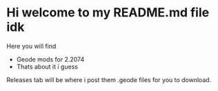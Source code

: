 # Hi welcome to my README.md file idk

Here you will find

- Geode mods for 2.2074
- Thats about it i guess

Releases tab will be where i post them .geode files for you to download.